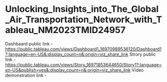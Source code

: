 # Unlocking_Insights_into_The_Global_Air_Transportation_Network_with_Tableau_NM2023TMID24957


Dashbaard public link - https://public.tableau.com/views/Dashboard1_16970989536120/Dashboard1?:language=en-US&:display_count=n&:origin=viz_share_link
Strory public link - https://public.tableau.com/views/Story_16971853644650/Story1?:language=en-US&publish=yes&:display_count=n&:origin=viz_share_link
Video demonstration link - 
